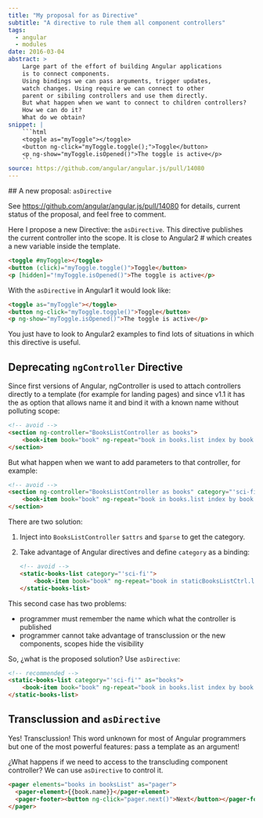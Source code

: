 ```yaml
---
title: "My proposal for as Directive"
subtitle: "A directive to rule them all component controllers"
tags:
  - angular
  - modules
date: 2016-03-04
abstract: >
    Large part of the effort of building Angular applications
    is to connect components.
    Using bindings we can pass arguments, trigger updates,
    watch changes. Using require we can connect to other 
    parent or sibiling controllers and use them directly.
    But what happen when we want to connect to children controllers?
    How we can do it?
    What do we obtain?
snippet: |
    ```html
    <toggle as="myToggle"></toggle>
    <button ng-click="myToggle.toggle();">Toggle</button>
    <p ng-show="myToggle.isOpened()">The toggle is active</p>
    ```
source: https://github.com/angular/angular.js/pull/14080
---
```


## A new proposal: `asDirective`

See https://github.com/angular/angular.js/pull/14080
for details, current status of the proposal, and feel free to comment.

Here I propose a new Directive: the `asDirective`. 
This directive publishes the current controller into the scope.
It is close to Angular2 # which creates a new variable inside the template.

```html
<toggle #myToggle></toggle>
<button (click)="myToggle.toggle()">Toggle</button>
<p [hidden]="!myToggle.isOpened()">The toggle is active</p>
```

With the `asDirective` in Angular1 it would look like:

```html
<toggle as="myToggle"></toggle>
<button ng-click="myToggle.toggle()">Toggle</button>
<p ng-show="myToggle.isOpened()">The toggle is active</p>
```

You just have to look to Angular2 examples to find lots of situations in which this directive is useful.


## Deprecating `ngController` Directive

Since first versions of Angular, ngController is used to attach 
controllers directly to a template (for example for landing pages)
and since v1.1 it has the as option that allows name it and bind
it with a known name without polluting scope:

```html
<!-- avoid -->
<section ng-controller="BooksListController as books">
    <book-item book="book" ng-repeat="book in books.list index by book.id"></book-item>
</section>
```

But what happen when we want to add parameters to that controller,
for example:

```html
<!-- avoid -->
<section ng-controller="BooksListController as books" category="'sci-fi'">
    <book-item book="book" ng-repeat="book in books.list index by book.id"></book-item>
</section>
```

There are two solution:

1. Inject into `BooksListController` `$attrs` and `$parse` to get the category.

2. Take advantage of Angular directives and define `category` as a binding:

    ```html
    <!-- avoid -->
    <static-books-list category="'sci-fi'">
        <book-item book="book" ng-repeat="book in staticBooksListCtrl.list index by book.id"></book-item>
    </static-books-list>
    ```

This second case has two problems: 
- programmer must remember the name which what the controller is published
- programmer cannot take advantage of transclussion or the new components, scopes hide the visibility

So, ¿what is the proposed solution? Use `asDirective`:

```html
<!-- recommended -->
<static-books-list category="'sci-fi'" as="books">
    <book-item book="book" ng-repeat="book in books.list index by book.id"></book-item>
</static-books-list>
```


## Transclussion and `asDirective`

Yes! Transclussion! This word unknown for most of Angular programmers but one
of the most powerful features: pass a template as an argument!

¿What happens if we need to access to the transcluding component controller?
We can use `asDirective` to control it.

```html
<pager elements="books in booksList" as="pager">
  <pager-element>{{book.name}}</pager-element>
  <pager-footer><button ng-click="pager.next()">Next</button></pager-footer>
</pager>
```


